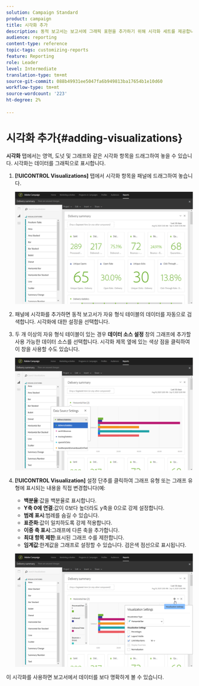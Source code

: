 ```yaml
---
solution: Campaign Standard
product: campaign
title: 시각화 추가
description: 동적 보고서는 보고서에 그래픽 표현을 추가하기 위해 시각화 세트를 제공합니다.
audience: reporting
content-type: reference
topic-tags: customizing-reports
feature: Reporting
role: Leader
level: Intermediate
translation-type: tm+mt
source-git-commit: 088b49931ee5047fa6b949813ba17654b1e10d60
workflow-type: tm+mt
source-wordcount: '223'
ht-degree: 2%

---
```



# 시각화 추가{#adding-visualizations}

**시각화** 탭에서는 영역, 도넛 및 그래프와 같은 시각화 항목을 드래그하여 놓을 수 있습니다. 시각화는 데이터를 그래픽으로 표시합니다.

1. **[!UICONTROL Visualizations]** 탭에서 시각화 항목을 패널에 드래그하여 놓습니다.

   ![](assets/dynamic_report_visualization_1.png)

1. 패널에 시각화를 추가하면 동적 보고서가 자유 형식 테이블의 데이터를 자동으로 검색합니다. 시각화에 대한 설정을 선택합니다.
1. 두 개 이상의 자유 형식 테이블이 있는 경우 **데이터 소스 설정** 창의 그래프에 추가할 사용 가능한 데이터 소스를 선택합니다. 시각화 제목 옆에 있는 색상 점을 클릭하여 이 창을 사용할 수도 있습니다.

   ![](assets/dynamic_report_visualization_2.png)

1. **[!UICONTROL Visualization]** 설정 단추를 클릭하여 그래프 유형 또는 그래프 유형에 표시되는 내용을 직접 변경합니다(예:

   * **백분율**:값을 백분율로 표시합니다.
   * **Y축 0에 연결**:값이 0보다 높더라도 y축을 0으로 강제 설정합니다.
   * **범례 표시**:범례를 숨길 수 있습니다.
   * **표준화**:값이 일치하도록 강제 적용합니다.
   * **이중 축 표시**:그래프에 다른 축을 추가합니다.
   * **최대 항목 제한**:표시된 그래프 수를 제한합니다.
   * **임계값**:한계값을 그래프로 설정할 수 있습니다. 검은색 점선으로 표시됩니다.

   ![](assets/dynamic_report_visualization_3.png)

이 시각화를 사용하면 보고서에서 데이터를 보다 명확하게 볼 수 있습니다.
